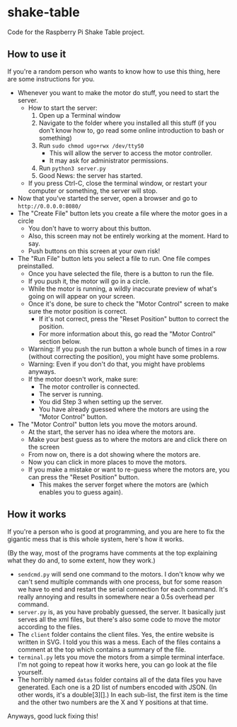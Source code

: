 # shake-table
Code for the Raspberry Pi Shake Table project.

## How to use it

If you're a random person who wants to know how to use this thing, here are some instructions for you.

- Whenever you want to make the motor do stuff, you need to start the server.
  - How to start the server:
    1. Open up a Terminal window
	2. Navigate to the folder where you installed all this stuff
	   (if you don't know how to, go read some online introduction to bash or something)
	3. Run `sudo chmod ugo+rwx /dev/ttyS0`
	   - This will allow the server to access the motor controller.
	   - It may ask for administrator permissions.
	4. Run `python3 server.py`
	5. Good News: the server has started.
  - If you press Ctrl-C, close the terminal window, or restart your computer or something, the server will stop.
- Now that you've started the server, open a browser and go to `http://0.0.0.0:8080/`
- The "Create File" button lets you create a file where the motor goes in a circle
  - You don't have to worry about this button.
  - Also, this screen may not be entirely working at the moment. Hard to say.
  - Push buttons on this screen at your own risk!
- The "Run File" button lets you select a file to run. One file compes preinstalled.
  - Once you have selected the file, there is a button to run the file.
  - If you push it, the motor will go in a circle.
  - While the motor is running, a wildly inaccurate preview of what's going on will appear on your screen.
  - Once it's done, be sure to check the "Motor Control" screen to make sure the motor position is correct.
    - If it's not correct, press the "Reset Position" button to correct the position.
    - For more information about this, go read the "Motor Control" section below.
  - Warning: If you push the run button a whole bunch of times in a row (without correcting the position), you might have some problems.
  - Warning: Even if you don't do that, you might have problems anyways.
  - If the motor doesn't work, make sure:
    - The motor controller is connected.
    - The server is running.
    - You did Step 3 when setting up the server.
	- You have already guessed where the motors are using the "Motor Control" button.
- The "Motor Control" button lets you move the motors around.
  - At the start, the server has no idea where the motors are.
  - Make your best guess as to where the motors are and click there on the screen
  - From now on, there is a dot showing where the motors are.
  - Now you can click in more places to move the motors.
  - If you make a mistake or want to re-guess where the motors are, you can press the "Reset Position" button.
    - This makes the server forget where the motors are (which enables you to guess again).

## How it works

If you're a person who is good at programming, and you are here to fix the gigantic mess that is this whole system, here's how it works.

(By the way, most of the programs have comments at the top explaining what they do and, to some extent, how they work.)

- `sendcmd.py` will send one command to the motors. I don't know why we can't send multiple commands with one process, but for some reason we have to end and restart the serial connection for each command. It's really annoying and results in somewhere near a 0.5s overhead per command.
- `server.py` is, as you have probably guessed, the server. It basically just serves all the xml files, but there's also some code to move the motor according to the files.
- The `client` folder contains the client files. Yes, the entire website is written in SVG. I told you this was a mess. Each of the files contains a comment at the top which contains a summary of the file.
- `terminal.py` lets you move the motors from a simple terminal interface. I'm not going to repeat how it works here, you can go look at the file yourself.
- The horribly named `datas` folder contains all of the data files you have generated. Each one is a 2D list of numbers encoded with JSON. (In other words, it's a double[3][].) In each sub-list, the first item is the time and the other two numbers are the X and Y positions at that time.

Anyways, good luck fixing this!
